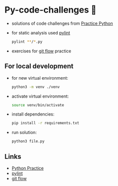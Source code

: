 # Py-code-challenges 🐶

- solutions of code challenges from [Practice Python](https://www.practicepython.org/)

- for static analysis used [pylint](https://www.pylint.org/)
    ```bash
    pylint **/*.py
    ```

- exercises for [git flow](https://guides.github.com/introduction/flow/) practice

## For local development

- for new virtual environment:

    ```bash
    python3 -m venv ./venv
    ```

- activate virtual environment:

    ```bash
    source venv/bin/activate
    ```

- install dependencies:

    ```bash
    pip install -r requirements.txt
    ```

- run solution:

    ```bash
    python3 file.py
    ```

## Links

- [Python Practice](https://www.practicepython.org/)
- [pylint](https://www.pylint.org/)
- [git flow](https://guides.github.com/introduction/flow/)